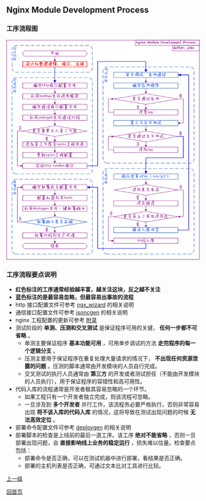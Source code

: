 Nginx Module Development Process
--

### 工序流程图 ###
![architect](development.png)

### 工序流程要点说明 ###

- **红色标注的工序通常经验越丰富，越关注这块，反之越不关注**
- **蓝色标注的是最容易忽略，但最容易出事故的流程**  
- http 接口配置文件可参考 [ngx_wizard](../advanced/ngx_wizard.md) 的相关说明
- 通信接口配置文件可参考 [jsoncgen](../advanced/jsoncgen.md) 的相关说明  
- nginx 工程配置的更新可参考 [附录](../appendix/project.md)  
- 测试阶段的 **单测、压测和交叉测试** 是保证程序可用的关键， **任何一步都不可省略** 。  
	- 单测主要保证程序 **基本功能可用** ，可用单步调试的方法 **走完程序的每一个逻辑分支** 。  
    - 压测主要用于保证程序在重复处理大量请求的情况下， **不出现任何资源泄露的问题** 。压测的脚本通常由开发模块的人员自行完成。
    - 交叉测试的执行人员通常由 **第三方** 的开发或者测试担任（不能由开发模块的人员执行），用于保证程序的容错性和高可用性。
- 代码入库的流程通常是开发者极其容易忽略的一个环节。
	- 如果工程只有一个开发者独立完成，则该流程可忽略。  
	- 一旦涉及到 **多个开发者** 并行工作，该流程务必要严格执行，否则非常容易出现 **将不该入库的代码入库** 的情况，这将导致在测试出现问题的时候 **无法高效定位** 。
- 部署命令配置文件可参考 [deploygen](../advanced/deploygen.md) 的相关说明  
- 部署脚本的检查是上线前的最后一道工序。该工序 **绝对不能省略** ，否则一旦部署出现问题，会 **直接影响线上业务的稳定运行** ，损失难以估量。检查要点包括：
	- 部署命令是否正确，可以在测试机器中进行部署，看结果是否正确。
	- 部署的主机列表是否正确，可通过文本比对工具进行比较。  

[上一级](index.md)

[回首页](../index.md)